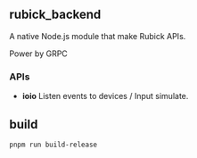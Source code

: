 ## rubick_backend

A native Node.js module that make Rubick APIs.

Power by GRPC

### APIs

-   **ioio** Listen events to devices / Input simulate.

## build

`pnpm run build-release`
